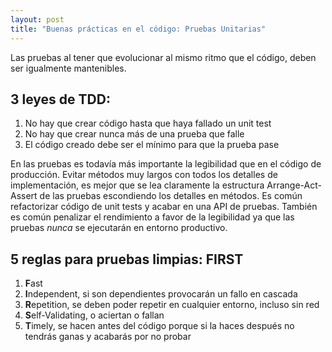 ```yaml
---
layout: post
title: "Buenas prácticas en el código: Pruebas Unitarias"
---
```

Las pruebas al tener que evolucionar al mismo ritmo que el código, deben ser igualmente mantenibles.<!--more-->
## 3 leyes de TDD:

1. No hay que crear código hasta que haya fallado un unit test
2. No hay que crear nunca más de una prueba que falle
3. El código creado debe ser el mínimo para que la prueba pase

En las pruebas es todavía más importante la legibilidad que en el código de producción. Evitar métodos muy largos con todos los detalles de implementación, es mejor que se lea claramente la estructura Arrange-Act-Assert de las pruebas escondiendo los detalles en métodos. Es común refactorizar código de unit tests y acabar en una API de pruebas. 
También es común penalizar el rendimiento a favor de la legibilidad ya que las pruebas _nunca_ se ejecutarán en entorno productivo.

## 5 reglas para pruebas limpias: FIRST

1. **F**ast
2. **I**ndependent, si son dependientes provocarán un fallo en cascada
3. **R**epetition, se deben poder repetir en cualquier entorno, incluso sin red
4. **S**elf-Validating, o aciertan o fallan
5. **T**imely, se hacen antes del código porque si la haces después no tendrás ganas y acabarás por no probar